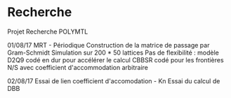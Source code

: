 # Recherche
Projet Recherche POLYMTL

01/08/17
MRT - Périodique
Construction de la matrice de passage par Gram-Schmidt
Simulation sur 200 * 50 lattices
Pas de flexibilité : modèle D2Q9 codé en dur pour accélérer le calcul
CBBSR codé pour les frontières N/S avec coefficient d'accommodation arbitraire

02/08/17
Essai de lien coefficient d'accomodation - Kn
Essai du calcul de DBB
